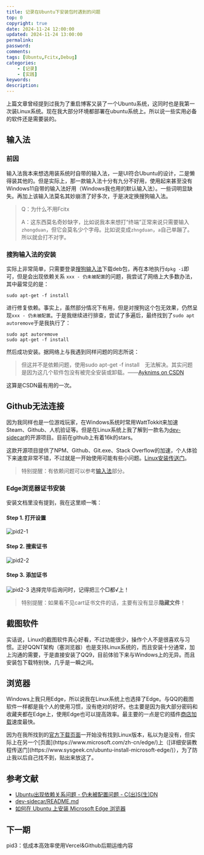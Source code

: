 ```yaml
---
title: 记录在Ubuntu下安装包时遇到的问题
top: 0
copyright: true
date: 2024-11-24 12:00:00
updated: 2024-11-24 13:00:00
permalink:
password:
comments:
tags: [Ubuntu,Fcitx,Debug]
categories:
    - [记录]
    - [实践]
keywords:
description:
---
```

上篇文章曾经提到过我为了重启博客又装了一个Ubuntu系统，这同时也是我第一次装Linux系统。现在我大部分环境都部署在ubuntu系统上。所以说一些实用必备的软件还是需要装的。
<!--more-->
## 输入法
### 前因
输入法我本来想选用装系统时自带的输入法，一是UI符合Ubuntu的设计，二是懒得装其他的。但是实际上，那一款输入法十分有九分不好用，使用起来甚至没有Windows11自带的输入法好用（Windows我也用的默认输入法）。一些词明显缺失。再加上该输入法莫名其妙崩溃了好多次，于是决定换搜狗输入法。

> Q：为什么不用Fcitx
>
> A：这东西莫名奇妙缺字，比如说我本来想打“终端”正常来说只需要输入`zhongduan`，但它会莫名少个字母。比如说变成`zhngduan`，`a`自己单蹦了。所以就会打不对字。

### 搜狗输入法的安装
实际上非常简单，只需要登录[搜狗输入法](https://shurufa.sogou.com/)下载deb包，再在本地执行`dpkg -i`即可，但是会出现依赖关系 `xxx - 仍未被配置`的问题，我尝试了网络上大多数办法，其中最常见的是：
```
sudo apt-get -f install
```
进行修复依赖。事实上，虽然部分情况下有用，但是对搜狗这个包无效果，仍然呈现`xxx - 仍未被配置`。于是我继续进行排查，尝试了多遍后，最终找到了`sudo apt autoremove`于是我执行了：
```
sudo apt autoremove
sudo apt-get -f install
```
然后成功安装。据网络上与我遇到同样问题的同志所说：
> 但这并不是依赖问题，使用sudo apt-get -f install　无法解决。其实问题是因为这几个软件包没有被完全安装或卸载。——[Ayknims on CSDN](https://blog.csdn.net/s306205127/article/details/78546484)


这算是CSDN最有用的一次。
## Github无法连接
因为我同样也是一位游戏玩家，在Windows系统时常用WattTokkit来加速Steam、Github、人机验证等。但是在Linux系统上我了解到一款名为[dev-sidecar](https://github.com/docmirror/dev-sidecar)的开源项目。目前在github上有着16k的stars。

这款开源项目提供了NPM、Github、Git.exe、Stack Overflow的加速，个人体验下来速度非常不错，不过就是一开始使用可能有些小问题。[Linux安装传送门](https://github.com/docmirror/dev-sidecar/blob/master/doc/linux.md)。

> 特别提醒：有依赖问题可以参考[输入法](#输入法)部分。

### Edge浏览器证书安装
安装文档里没有提到，我在这里顺一嘴：
#### Step 1. 打开设置
![pid2-1](https://pic.imgdb.cn/item/6742b02188c538a9b5bb420c.png)
#### Step 2. 搜索证书
![pid2-2](https://pic.imgdb.cn/item/6742b02288c538a9b5bb420e.png)
#### Step 3. 添加证书
![pid2-3](https://pic.imgdb.cn/item/6742b02288c538a9b5bb420f.png)
选择完毕后询问时，记得把三个□都√上！
> 特别提醒：如果看不见cart证书文件的话，主要有没有显示**隐藏文件**！

## 截图软件
实话说，Linux的截图软件真心好看，不过功能很少，操作个人不是很喜欢与习惯。正好QQNT架构（塞浏览器）也是支持Linux系统的，而且安装十分通常，加上沟通的需要，于是直接安装了QQ9，目前体验下来与Windows上的无异。而且安装包下载特别快，几乎是一瞬之间。

## 浏览器
Windows上我只用Edge，所以说我在Linux系统上也选择了Edge。与QQ的截图软件一样都是我个人的使用习惯，没有绝对的好坏。也主要是因为我大部分密码和收藏夹都在Edge上，使用Edge也可以提高效率。最主要的一点是它的插件[商店加载](https://microsoftedge.microsoft.com/addons?hl=zh-CN)速度最快。

因为在我所找到的[官方下载页面](https://www.microsoft.com/zh-cn/edge/download?)一开始没有找到Linux版本，私以为是没有，但实际上在另一个[页面](https://www.microsoft.com/zh-cn/edge/)上（[详细安装教程传送门](https://www.sysgeek.cn/ubuntu-install-microsoft-edge/)），为了防止我以后自己找不到，贴出来放这了。

## 参考文献
- [Ubuntu出现依赖关系问题 - 仍未被配置问题 - C(出)S(生)DN](https://blog.csdn.net/s306205127/article/details/78546484)
- [dev-sidecar/README.md](https://github.com/docmirror/dev-sidecar/blob/master/README.md)
- [如何在 Ubuntu 上安装 Microsoft Edge 浏览器](https://www.sysgeek.cn/ubuntu-install-microsoft-edge/)

## 下一期
pid3：低成本高效率使用Vercel&Github后期运维内容